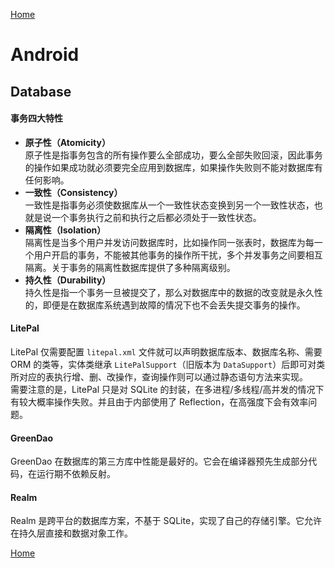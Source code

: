 [Home](../../README.md)  

# Android  

## Database  

#### 事务四大特性  
- **原子性（Atomicity）**  
原子性是指事务包含的所有操作要么全部成功，要么全部失败回滚，因此事务的操作如果成功就必须要完全应用到数据库，如果操作失败则不能对数据库有任何影响。  
- **一致性（Consistency）**  
一致性是指事务必须使数据库从一个一致性状态变换到另一个一致性状态，也就是说一个事务执行之前和执行之后都必须处于一致性状态。  
- **隔离性（Isolation）**  
隔离性是当多个用户并发访问数据库时，比如操作同一张表时，数据库为每一个用户开启的事务，不能被其他事务的操作所干扰，多个并发事务之间要相互隔离。关于事务的隔离性数据库提供了多种隔离级别。  
- **持久性（Durability）**  
持久性是指一个事务一旦被提交了，那么对数据库中的数据的改变就是永久性的，即便是在数据库系统遇到故障的情况下也不会丢失提交事务的操作。  

#### LitePal  
LitePal 仅需要配置 `litepal.xml` 文件就可以声明数据库版本、数据库名称、需要 ORM 的类等，实体类继承 `LitePalSupport`（旧版本为 `DataSupport`）后即可对类所对应的表执行增、删、改操作，查询操作则可以通过静态语句方法来实现。  
需要注意的是，LitePal 只是对 SQLite 的封装，在多进程/多线程/高并发的情况下有较大概率操作失败。并且由于内部使用了 Reflection，在高强度下会有效率问题。  

#### GreenDao  
GreenDao 在数据库的第三方库中性能是最好的。它会在编译器预先生成部分代码，在运行期不依赖反射。  

#### Realm  
Realm 是跨平台的数据库方案，不基于 SQLite，实现了自己的存储引擎。它允许在持久层直接和数据对象工作。  

[Home](../../README.md)  